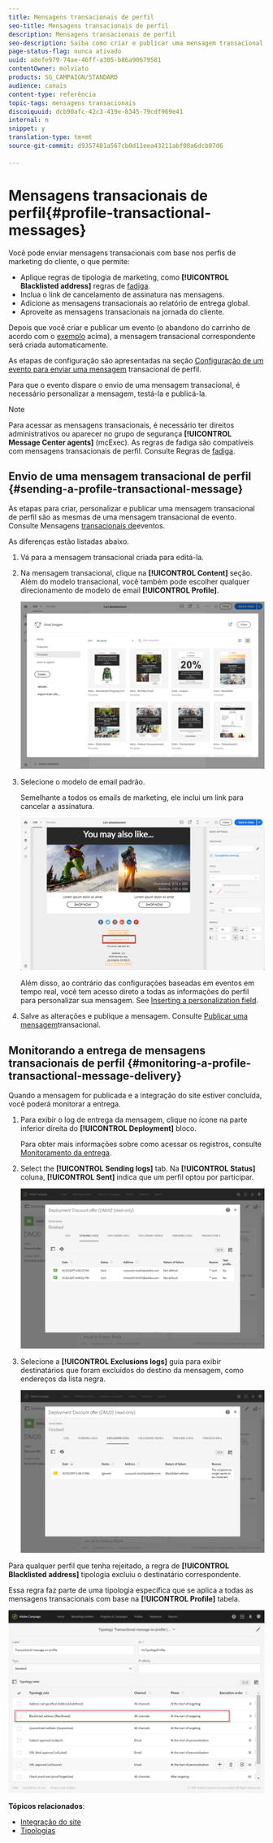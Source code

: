 ```yaml
---
title: Mensagens transacionais de perfil
seo-title: Mensagens transacionais de perfil
description: Mensagens transacionais de perfil
seo-description: Saiba como criar e publicar uma mensagem transacional de perfil.
page-status-flag: nunca ativado
uuid: a8efe979-74ae-46ff-a305-b86a90679581
contentOwner: molviato
products: SG_CAMPAIGN/STANDARD
audience: canais
content-type: referência
topic-tags: mensagens transacionais
discoiquuid: dcb90afc-42c3-419e-8345-79cdf969e41
internal: n
snippet: y
translation-type: tm+mt
source-git-commit: d9357481a567cb0d11eea43211abf08a6dcb07d6

---
```



# Mensagens transacionais de perfil{#profile-transactional-messages}

Você pode enviar mensagens transacionais com base nos perfis de marketing do cliente, o que permite:

* Aplique regras de tipologia de marketing, como **[!UICONTROL Blacklisted address]** regras de [fadiga](../../administration/using/fatigue-rules.md).
* Inclua o link de cancelamento de assinatura nas mensagens.
* Adicione as mensagens transacionais ao relatório de entrega global.
* Aproveite as mensagens transacionais na jornada do cliente.

Depois que você criar e publicar um evento (o abandono do carrinho de acordo com o [exemplo](../../channels/using/about-transactional-messaging.md#transactional-messaging-operating-principle) acima), a mensagem transacional correspondente será criada automaticamente.

As etapas de configuração são apresentadas na seção [Configuração de um evento para enviar uma mensagem](../../administration/using/configuring-transactional-messaging.md#use-case--configuring-an-event-to-send-a-transactional-message) transacional de perfil.

Para que o evento dispare o envio de uma mensagem transacional, é necessário personalizar a mensagem, testá-la e publicá-la.

>[!NOTE]
>
>Para acessar as mensagens transacionais, é necessário ter direitos administrativos ou aparecer no grupo de segurança **[!UICONTROL Message Center agents]** (mcExec). As regras de fadiga são compatíveis com mensagens transacionais de perfil. Consulte Regras de [fadiga](../../administration/using/fatigue-rules.md).

## Envio de uma mensagem transacional de perfil {#sending-a-profile-transactional-message}

As etapas para criar, personalizar e publicar uma mensagem transacional de perfil são as mesmas de uma mensagem transacional de evento. Consulte Mensagens [transacionais de](../../channels/using/event-transactional-messages.md)eventos.

As diferenças estão listadas abaixo.

1. Vá para a mensagem transacional criada para editá-la.
1. Na mensagem transacional, clique na **[!UICONTROL Content]** seção. Além do modelo transacional, você também pode escolher qualquer direcionamento de modelo de email **[!UICONTROL Profile]**.

   ![](assets/message-center_marketing_templates.png)

1. Selecione o modelo de email padrão.

   Semelhante a todos os emails de marketing, ele inclui um link para cancelar a assinatura.

   ![](assets/message-center_marketing_perso_unsubscription.png)

   Além disso, ao contrário das configurações baseadas em eventos em tempo real, você tem acesso direto a todas as informações do perfil para personalizar sua mensagem. See [Inserting a personalization field](../../designing/using/personalization.md#inserting-a-personalization-field).

1. Salve as alterações e publique a mensagem. Consulte [Publicar uma mensagem](../../channels/using/event-transactional-messages.md#publishing-a-transactional-message)transacional.

## Monitorando a entrega de mensagens transacionais de perfil {#monitoring-a-profile-transactional-message-delivery}

Quando a mensagem for publicada e a integração do site estiver concluída, você poderá monitorar a entrega.

1. Para exibir o log de entrega da mensagem, clique no ícone na parte inferior direita do **[!UICONTROL Deployment]** bloco.

   Para obter mais informações sobre como acessar os registros, consulte [Monitoramento da entrega](../../sending/using/monitoring-a-delivery.md).

1. Select the **[!UICONTROL Sending logs]** tab. Na **[!UICONTROL Status]** coluna, **[!UICONTROL Sent]** indica que um perfil optou por participar.

   ![](assets/message-center_marketing_sending_logs.png)

1. Selecione a **[!UICONTROL Exclusions logs]** guia para exibir destinatários que foram excluídos do destino da mensagem, como endereços da lista negra.

   ![](assets/message-center_marketing_exclusion_logs.png)

Para qualquer perfil que tenha rejeitado, a regra de **[!UICONTROL Blacklisted address]** tipologia excluiu o destinatário correspondente.

Essa regra faz parte de uma tipologia específica que se aplica a todas as mensagens transacionais com base na **[!UICONTROL Profile]** tabela.

![](assets/message-center_marketing_typology.png)

**Tópicos relacionados**:

* [Integração do site](../../administration/using/configuring-transactional-messaging.md#integrating-the-triggering-of-the-event-in-a-website)
* [Tipologias](../../administration/using/about-typology-rules.md)

